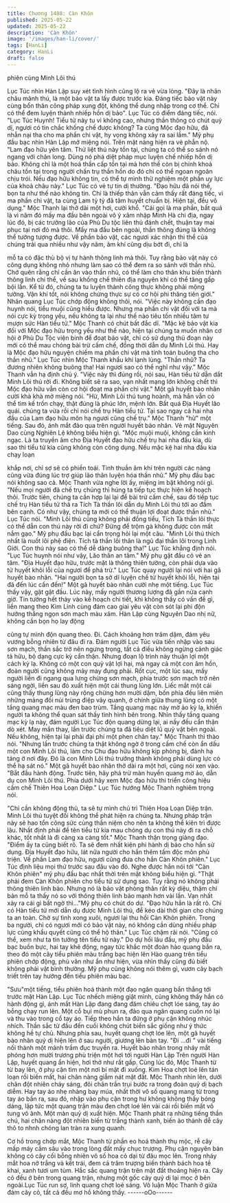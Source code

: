 ```yaml
---
title: Chương 1488: Càn Khôn
published: 2025-05-22
updated: 2025-05-22
description: 'Càn Khôn'
image: '/images/han-li/cover/'
tags: [HanLi]
category: HanLi
draft: false
---
```


phiên cùng Minh Lôi thú

Lục Túc nhìn Hàn Lập suy xét tình hình cũng lộ ra vẻ vừa lòng.
"Đây là nhãn châu mãnh thú, là một bảo vật ta lấy được trước kia.
Đáng tiếc bảo vật này cùng bổn thân công pháp xung đột, không
thể dung nhập trong cơ thể. Chỉ có thể đem luyện thành nhiếp
hồn dị bảo". Lục Túc có điểm đáng tiếc, nói.
"Lục Túc Huynh! Tiểu tử này tu vi không cao, nhưng thần thông
có chút quỷ dị, ngươi có tin chắc khống chế được không? Ta cùng
Mộc đạo hữu, đã nhẫn nại tha cho ma phần chi vật, hy vọng
không xảy ra sai lầm." Mỹ phụ đầu bạc nhìn Hàn Lập mở miệng
nói. Trên mặt nàng hiện ra vẻ phẫn nộ.
"Lam đạo hữu yên tâm. Thử liệt thú này tồn tại, chúng ta có thể so
sánh nó ngang với chân long. Dùng nó phá diệt pháp mục luyện
chế nhiếp hồn dị bảo. Không chỉ là một hoá thần cấp tồn tại mà
hơn thế còn bị chính khoả châu tồn tại trong người chấn trụ thần
hồn do đó chỉ có thể ngoan ngoãn chịu trói. Nếu đạo hữu không
tin, có thể tự mình thử nghiệm một phần uy lực của khoả châu
này." Lục Túc có vẻ tự tin dị thường.
"Đạo hữu đã nói thế, bọn ta như thế nào không tin. Chỉ là thiếp
thân vẫn cảm thấy rất đáng tiếc, vì ma phần chi vật, ta cùng Lam
tỷ tỷ đã tâm huyết chuẩn bị. Hiện tại, đều vô dụng." Mộc Thanh lại
thở dài một hơi, cười khổ.
"Cái gọi là ma phần, bất quá là vì năm đó mấy ma đầu bên ngoài
vô ý xâm nhập Minh Hà chi địa, ngay lúc đó, bị các trưởng lão của
Phù Du tộc liên thủ đánh chết, thuận tay mai phục tại nơi đó mà
thôi. Mấy ma đầu bên ngoài, thần thông đúng là không thể tưởng
tượng được. Về phần bảo vật, các ngươi xác nhận thi thể của
chúng trải qua nhiều như vậy năm, âm khí cũng dịu bớt đi, chỉ là

mỗ ta có đặc thù bộ vị tự hành thông linh mà thôi. Tuy rằng bảo
vật này có công dụng không nhỏ nhưng làm sao có thể đem ra so
sánh với thần nhũ. Chớ quên rằng chỉ cần ăn vào thần nhũ, có thể
làm cho thân khu biến thành thông linh chi thể, về sau khống chế
thiên địa nguyên khí có thể tăng gấp bội lần. Kể từ đó, chúng ta tu
luyện thành công thực không phải mộng tưởng. Vận khí tốt, nói
không chừng thực sự có cơ hội phi thăng tiên giới." Nhãn quang
Lục Túc chớp động không thôi, nói.
"Việc này không cần đạo huynh nói, tiểu muội cũng hiểu được.
Nhưng ma phần chi vật đối với ta mà nói cực kỳ trọng yếu, nếu
không ta lại như thế nào tiêu tốn nhiều tâm tư mượn sức Hàn tiểu
tử." Mộc Thanh có chút bất đắc dĩ.
"Mặc kệ bảo vật kia đối với Mộc đạo hữu trọng yếu như thế nào,
hiện tại chúng ta muốn nhân cơ hội ở Phù Du Tộc viện binh để
đoạt bảo vật, chỉ có sử dụng thủ đoạn này mới có thể mau chóng
bài trừ cấm chế, đồng thời dẫn dụ Minh Lôi thú. Hay là Mộc đạo
hữu nguyện chiếm ma phần chi vật mà tính toán buông tha cho
thần nhũ." Lục Túc nhìn Mộc Thanh khẩu khí lạnh lùng.
"Thần nhũ? Ta đương nhiên không buông tha! Hai ngươi sao có
thể nghĩ như vậy." Mộc Thanh vẫn hạ định chủ ý.
"Việc này thì đúng rồi, nói sau, Hàn tiểu tử dẫn dắt Minh Lôi thú
rời đi. Không biết sẽ ra sao, vạn nhất mạng lớn không chết thì
Mộc đạo hữu vẫn còn cơ hội đoạt ma phần chi vật." Một gã huyết
bào nhân cười khà khà mở miệng nói.
"Hừ, Minh Lôi thú tung hoành, mà hắn vẫn có thể tìm kế trốn chạy,
thật đúng là phúc lớn, mệnh lớn. Bất quá Địa Huyết lão quái.
chúng ta vừa rồi chỉ nói chế trụ Hàn tiểu tử. Tại sao ngay cả hai
nha đầu của Lam đạo hữu môn hạ ngươi cũng chế trụ." Mộc
Thanh "hừ" một tiếng. Sau đó, ánh mắt đảo qua trên người huyết
bào nhân. Vẻ mặt Nguyên Dao cùng Nghiên Lệ không biểu hiện
gì.
"Mộc muội muội, không cần kinh ngạc. Là ta truyền âm cho Địa
Huyết đạo hữu chế trụ hai nha đầu kia, dù sao thì tiểu tử kia cũng
không còn công dụng. Nếu mặc kệ hai nha đầu kia chạy loạn

khắp nơi, chỉ sợ sẽ có phiền toái. Tinh thuần âm khí trên người
các nàng cũng vừa đúng lúc trợ giúp lão thân luyện hóa thần
nhũ." Mỹ phụ đầu bạc nói không sao cả.
Mộc Thanh vừa nghe lời ấy, miệng im bặt không nói gì.
"Nếu mọi người đã chế trụ chúng thì húng ta tiếp tục thực hiện kế
hoạch thôi.
Trước tiên, chúng ta cần hợp lại lại để bài trừ cấm chế, sau đó tiếp
tục chế trụ Hàn tiểu tử thả ra Tích Tà thần lôi dẫn dụ Minh Lôi thú
tới ao đầm bên cạnh. Có như vậy, chúng ta mới có thể thuận lợi
đoạt được thần nhũ." Lục Túc nói.
"Minh Lôi thú cũng không phải đồng tiểu, Tích Tà thần lôi thực có
thể dẫn con thú này rời đi chứ? Đừng để trộm gà không được còn
mất nắm gạo." Mỹ phụ đầu bạc lại cẩn trọng hỏi lại một câu.
"Minh Lôi thú thích nhất là nuốt lôi phệ điện. Tích tà thần lôi thân
là ngũ đại thần lôi trong Linh Giới. Con thú này sao có thể dễ
dàng buông tha!" Lục Túc khẳng định nói.
"Lục Túc huynh nói như vậy, Lão thân an tâm." Mỹ phụ gật đầu có
vẻ an tâm.
"Địa Huyết đạo hữu, trước mặt là thông thiên tường, còn phải dựa
vào tử huyết khôi lỗi của ngươi để phá trừ." Lục Túc quay người
lại nói với hai gã huyết bào nhân.
"Hai người bọn ta sở dĩ luyện chế tử huyết khôi lỗi, hiện tại đã đến
lúc cần đến!" Một gã huyết bào nhân cười nhẹ một tiếng.
Lục Túc thấy vậy, gật gật đầu.
Lúc này, mấy người thương lượng đã gần nửa canh giờ. Tin
tưởng hết thảy vào kế hoạch chi tiết, khi không thấy có vấn đề gì,
liền mang theo Kim Linh cùng đám cao giai yêu vật còn sót lại phi
độn hướng thẳng ngọn sơn mạch màu xám.
Hàn Lập cùng Nguyên Dao nhị nữ, không cần bọn họ lay động

cũng tự mình độn quang theo.
Đi.
Cách khoảng hơn trăm dặm, đám yêu vương bỗng nhiên từ đâu
đi ra.
Đám người Lục Túc vừa tiến nhập vào sau sơn mạch, thần sắc
trở nên ngưng trọng, tất cả điều không ngừng cảnh giác tả hữu,
bộ dạng cực kỳ cẩn thận.
Nhưng đoạn lộ trình này thuận lợi một cách kỳ lạ. Không có một
con quỷ vật lợi hại, mà ngay cả một con âm hồn, đoàn người
cũng không mảy may đụng phải. Rốt cục, một lúc sau, mấy người
liền đi ngang qua lưng chừng sơn mạch, phía trước sơn mạch trở
nên sáng ngời, liền sau đó xuất hiện một cái thung lũng lớn.
Liếc mắt một cái cũng thấy thung lũng này rộng chừng hơn mười
dặm, bốn phía đều liên miên những mảng đồi núi trùng điệp vây
quanh, ở chính giữa thung lũng có một tầng quang mạc màu đen
bao trùm. Tầng quang mạc này mờ ảo kỳ lạ, khiến người ta không
thể quan sát thấy tình hình bên trong.
Nhìn thấy tầng quang mạc kỳ lạ này, đám người Lục Túc độn
quang dừng lại, ai nấy đều cẩn thận dò xét.
May mắn thay, lần trước chúng ta đã tiêu diệt lũ quỷ vật bên
ngoài. Nếu không, hiện tại lại phải đại phí một phen chân tay."
Mộc Thanh thì thào nói.
"Nhưng lần trước chúng ta thật không ngờ ở trong cấm chế còn
ẩn dấu một con Minh Lôi thú, làm cho Chu đạo hữu không kịp
phòng bị, đành hạ táng ở nơi đây. Đó là con Minh Lôi thú trưởng
thành không phải dùng lực có thể hạ sát nó." Một gã huyết bào
nhân thở dài ra một hơi, cũng nói xen vào.
"Bắt đầu hành động. Trước tiên, hãy phá trừ màn huyền quang
mờ ảo, dẫn dụ con Minh Lôi thú. Phía dưới hãy xem Mộc đạo hữu
thi triển công hiệu cấm chế Thiên Hoa Loạn Diệp." Lục Túc hướng
Mộc Thanh nghiêm trọng nói.

"Chỉ cần không động thủ, ta sẽ tự mình chủ trì Thiên Hoa Loạn
Diệp trận. Minh Lôi thú tuyệt đối không thể phát hiện ra chúng ta.
Nhưng pháp trận này sẽ hao tổn công sức cùng thần niệm cho
nên ta không thể kiên trì được lâu. Nhất định phải để tên tiểu tử
kia mau chóng dụ con thú này đi ra chỗ khác, tốt nhất là đi càng
xa càng tốt." Mộc Thanh thận trọng giảng đạo.
"Điểm ấy ta cũng biết rõ. Ta sẽ đem nhất kiện phi hành dị bảo cho
hắn sử dụng. Địa Huyết đạo hữu, lát nữa người cho hắn thêm
tấm độc môn phù triện. Về phần Lam đạo hữu, ngươi cũng đưa
cho hắn Càn Khôn phiên." Lục Túc định liệu mọi thứ trước sau
đâu vào đó.
Nghe được hắn nói tới "Càn Khôn phiên" mỹ phụ đầu bạc nhất
thời trên mặt không biểu hiện gì.
"Thật phải đem Càn Khôn phiên cho tiểu tử sử dụng sao. Tuy
rằng nó không phải thông thiên linh bảo. Nhưng nó là bảo vật
phòng thân rất kỳ diệu, thậm chí bản mỗ ta thấy nó so với thông
thiên linh bảo mạnh hơn vài lần. Vạn nhất xảy ra cái gì bất ngờ
thì…"Mỹ phụ có chút do dự.
"Đạo hữu hẳn là rất rõ. Chỉ có Hàn tiểu tử mới dẫn dụ được Minh
Lôi thú, để kéo dài thời gian cho chúng ta an toàn. Chờ sự tình
xong xuôi, ngươi lại thu hồi Càn Khôn phiên. Trong ba người, chỉ
có ngươi mới có bảo vật này, nó không cần dùng nhiều pháp lực
cùng khẩu quyết cũng có thể hộ thân." Lục Túc chậm rãi nói.
"Cũng có thể, xem như ta tin tưởng tên tiểu tử này." Do dự hồi lâu
đầu, mỹ phụ đầu bạc buồn bực, hai tay khẽ động, ngay tức khắc
một đoàn hào quang bắn ra, theo đó một cây tiểu phiên màu trắng
bạc hiện lên
Hào quang trên tiểu phiên chớp động, phù văn như ẩn như hiện,
vừa nhìn thấy cũng đủ biết không phải vật bình thường.
Mỹ phụ cũng không nói thêm gì, vươn cây bạch triết trên tay
hướng đến tiểu phiên màu bạc.

"Sưu"một tiếng, tiểu phiên hoá thành một đạo ngân quang bắn
thẳng tới trước mặt Hàn Lập.
Lục Túc nhếch miệng giật mình, cũng không thấy hắn có hành
động gì, ánh mắt Hàn Lập đang đang đăm chiêu chợt lóe sáng,
tay áo bỗng chạy run lên. Một cỗ bụi mù phun ra, đảo qua ngân
quang cuốn nó lại và thu vào trong cổ tay áo.
Tiếp theo hắn ta đứng ở phụ cận không nhúc nhích. Thần sắc từ
đầu đến cuối không chút biến sắc giống như ý thức không hề tự
chủ.
Nhưng phía sau, huyết quang chợt lóe lên, một gã huyết bào
nhân quỷ dị hiện lên ở sau người, giương lên bàn tay.
"Đi …đi " vài tiếng nối thành một mảnh trầm đục truyền ra. Huyết
bào nhân trong nháy mắt phóng hơn mười trương phù triện một
hơi tới người Hàn Lập
Trên người Hàn Lập, huyết quang ẩn hiện, hơi thở như rất gấp.
Cùng lúc đó, Mộc Thanh từ từ bay lên, ở phụ cận tìm một nơi bí
mật đi xuống.
Kim Hoa chợt loé lên tán loạn rồi biến mất, hai chân nàng giẫm
nát mặt đất.
Mộc Thanh nhìn lên, dưới chân đột nhiên cháy sáng, đôi chân
trần trụi bước ra trong đoàn quỷ dị bạch diễm.
Hay tay áo nhẹ nhàng bay múa, nhất thời vô số quang mang từ
trong tay áo bắn ra, sau đó, nhập vào phụ cận trong hư không
không thấy bóng dáng, lập tức một quang trận màu đen chợt loé
lên vài cái rồi biến mất vô tung vô ảnh.
Một màn quỷ dị xuất hiện.
Mộc Thanh phát ra những tiếng thần chú, hai chân nàng đột nhiên
biến từ trắng thành xanh, biến ảo thành dễ cây thô to nhnh chóng
lan tràn ra xung quanh.

Cơ hồ trong chớp mắt, Mộc Thanh từ phần eo hoá thành thụ mộc,
rễ cây mấp máy cắm sâu vào trong lòng đất mấy chục trượng.
Phụ cận nguyên bản không có cây cối bỗng nhiên vô số hoa cỏ
dại từ đâu mọc lên. Trong nháy mắt hoa nở trắng và kết trái, đem
cả trăm trượng biến thành bách hoa tề khai, xanh tươi um tùm.
Hắc sắc quang trận trên mặt đất thoáng hiện ra. Cây cỏ đều ở
bên trong quang trận, nhưng một gốc cây quỷ dị lại mọc ở bên
ngoài.Lục Túc run sợ, linh quang chợt loé sáng. Vô luận Mộc
Thanh ở giữa đám cây cỏ, tất cả đều mơ hồ không thấy.
------oOo------
